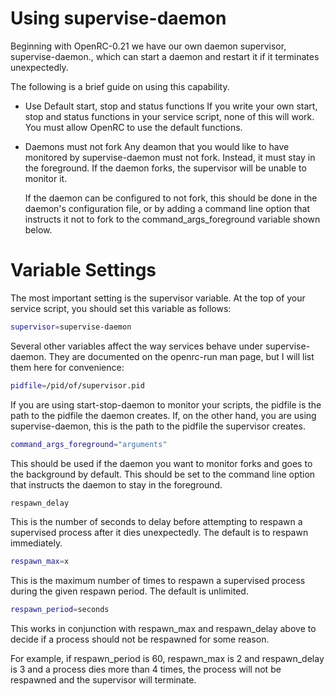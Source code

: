Using supervise-daemon
======================

Beginning with OpenRC-0.21 we have our own daemon supervisor,
supervise-daemon., which can start a daemon and restart it if it
terminates unexpectedly.

The following is a brief guide on using this capability.

* Use Default start, stop and status functions
  If you write your own start, stop and status functions in your service
  script, none of this will work. You must allow OpenRC to use the default
  functions.

* Daemons must not fork
  Any deamon that you would like to have monitored by supervise-daemon
  must not fork. Instead, it must stay in the foreground. If the daemon
  forks, the supervisor will be unable to monitor it.

  If the daemon can be configured to not fork, this should be done in the
  daemon's configuration file, or by adding a command line option that
  instructs it not to fork to the command_args_foreground variable shown
  below.

# Variable Settings

The most important setting is the supervisor variable. At the top of
your service script, you should set this variable as follows:

``` sh
supervisor=supervise-daemon
```

Several other variables affect the way services behave under
supervise-daemon. They are documented on the  openrc-run man page, but I
will list them here for convenience:

``` sh
pidfile=/pid/of/supervisor.pid
```

If you are using start-stop-daemon to monitor your scripts, the pidfile
is the path to the pidfile the daemon creates. If, on the other hand,
you are using supervise-daemon, this is the path to the pidfile the
supervisor creates.

``` sh
command_args_foreground="arguments"
```

This 	should be used if the daemon you want to monitor
forks and goes to the background by default. This should be set to the
command line option that instructs the daemon to stay in the foreground.

``` sh
respawn_delay
```

This is the number of seconds to delay before attempting to respawn a
supervised process after it dies unexpectedly.
The default is to respawn immediately.

``` sh
respawn_max=x
```

This is the maximum number of times to respawn a supervised process
during the given respawn period. The default is unlimited.

``` sh
respawn_period=seconds
```

This works in conjunction with respawn_max and respawn_delay above to
decide if a process should not be respawned for some reason.

For example, if respawn_period is 60, respawn_max is 2 and respawn_delay
is 3 and a process dies more than 4 times, the process will not be
respawned and the supervisor will terminate.
